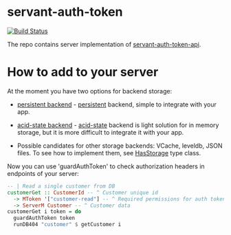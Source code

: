 # servant-auth-token

[![Build Status](https://travis-ci.org/NCrashed/servant-auth-token.svg?branch=master)](https://travis-ci.org/NCrashed/servant-auth-token)

The repo contains server implementation of [servant-auth-token-api](https://github.com/NCrashed/servant-auth-token-api).

# How to add to your server

At the moment you have two options for backend storage:

- [persistent backend](https://github.com/NCrashed/servant-auth-token/tree/master/servant-auth-token-persistent) - [persistent](https://hackage.haskell.org/package/persistent) backend, simple to integrate with your app.

- [acid-state backend](https://github.com/NCrashed/servant-auth-token/tree/master/servant-auth-token-acid) - [acid-state](https://hackage.haskell.org/package/acid-state) backend is light solution for in memory storage, but it is more difficult to integrate it with your app.

- Possible candidates for other storage backends: VCache, leveldb, JSON files. To see how to implement them, see [HasStorage](https://github.com/NCrashed/servant-auth-token/blob/master/src/Servant/Server/Auth/Token/Model.hs#L220) type class.

Now you can use 'guardAuthToken' to check authorization headers in endpoints of your server:

``` haskell
-- | Read a single customer from DB
customerGet :: CustomerId -- ^ Customer unique id
  -> MToken '["customer-read"] -- ^ Required permissions for auth token
  -> ServerM Customer -- ^ Customer data
customerGet i token = do
  guardAuthToken token
  runDB404 "customer" $ getCustomer i
```
